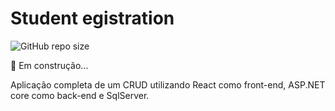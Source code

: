 # Student egistration
![GitHub repo size](https://img.shields.io/github/repo-size/DaniloCalegaro/student-registration-crud-react-dotnetcore)

🚀 Em construção...

Aplicação completa de um CRUD utilizando React como front-end, ASP.NET core como back-end e SqlServer.